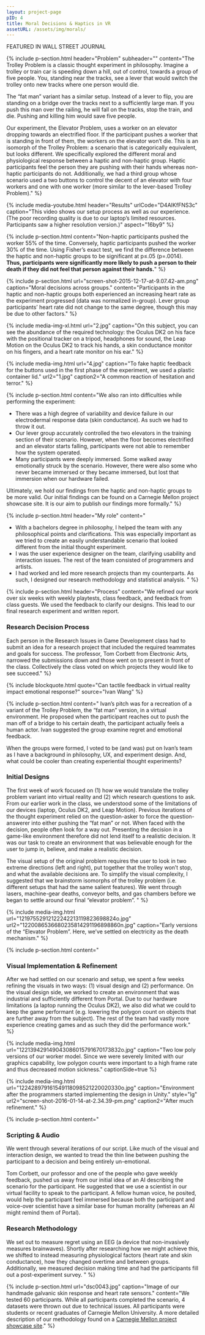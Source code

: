 ```yaml
---
layout: project-page
pID: 4
title: Moral Decisions & Haptics in VR
assetURL: /assets/img/morals/
---
```


FEATURED IN WALL STREET JOURNAL

{% include p-section.html
   header="Problem"
   subheader=""
   content="The Trolley Problem is a classic thought experiment in philosophy. Imagine a trolley or train car is speeding down a hill, out of control, towards a group of five people. You, standing near the tracks, see a lever that would switch the trolley onto new tracks where one person would die.

The “fat man” variant has a similar setup. Instead of a lever to flip, you are standing on a bridge over the tracks next to a sufficiently large man. If you push this man over the railing, he will fall on the tracks, stop the train, and die. Pushing and killing him would save five people.

Our experiment, the Elevator Problem, uses a worker on an elevator dropping towards an electrified floor. If the participant pushes a worker that is standing in front of them, the workers on the elevator won’t die. This is an isomorph of the Trolley Problem: a scenario that is categorically equivalent, but looks different. We specifically explored the different moral and physiological response between a haptic and non-haptic group. Haptic participants feel the person they are pushing with their hands whereas non-haptic participants do not. Additionally, we had a third group whose scenario used a two buttons to control the decent of an elevator with four workers and one with one worker (more similar to the lever-based Trolley Problem)."
%}

{% include media-youtube.html
   header="Results"
   urlCode="D4AIKfFNS3c"
   caption="This video shows our setup process as well as our experience. (The poor recording quality is due to our laptop’s limited resources. Participants saw a higher resolution version.)"
   aspect="16by9"
%}

{% include p-section.html
   content="Non-haptic participants pushed the worker 55% of the time. Conversely, haptic participants pushed the worker 30% of the time. Using Fisher’s exact test, we find the difference between the haptic and non-haptic groups to be significant at p≤.05 (p=.0014). **Thus, participants were significantly more likely to push a person to their death if they did not feel that person against their hands.**"
%}

{% include p-section.html
   url="screen-shot-2015-12-17-at-9.07.42-am.png"
   caption="Moral decisions across groups."
   content="Participants in the haptic and non-haptic groups both experienced an increasing heart rate as the experiment progressed (data was normalized in-group). Lever group participants’ heart rate did not change to the same degree, though this may be due to other factors."
%}

{% include media-img-xl.html
   url="2.jpg"
   caption="On this subject, you can see the abundance of the required technology: the Oculus DK2 on his face with the positional tracker on a tripod, headphones for sound, the Leap Motion on the Oculus DK2 to track his hands, a skin conductance monitor on his fingers, and a heart rate monitor on his ear."
%}

{% include media-img.html
   url="4.jpg"
   caption="To fake haptic feedback for the buttons used in the first phase of the experiment, we used a plastic container lid."
   url2="1.jpg"
   caption2="A common reaction of hesitation and terror."
%}

{% include p-section.html
   content="We also ran into difficulties while performing the experiment:

- There was a high degree of variability and device failure in our electrodermal response data (skin conductance). As such we had to throw it out.
- Our lever group accurately controlled the two elevators in the training section of their scenario. However, when the floor becomes electrified and an elevator starts falling, participants were not able to remember how the system operated.
- Many participants were deeply immersed. Some walked away emotionally struck by the scenario. However, there were also some who never became immersed or they became immersed, but lost that immersion when our hardware failed.

Ultimately, we hold our findings from the haptic and non-haptic groups to be more valid. Our initial findings can be found on a Carnegie Mellon project showcase site. It is our aim to publish our findings more formally."
%}

{% include p-section.html
   header="My role"
   content="
- With a bachelors degree in philosophy, I helped the team with any philosophical points and clarifications. This was especially important as we tried to create an easily understandable scenario that looked different from the initial thought experiment.
- I was the user experience designer on the team, clarifying usability and interaction issues. The rest of the team consisted of programmers and artists.
- I had worked and led more research projects than my counterparts. As such, I designed our research methodology and statistical analysis.
"
%}

{% include p-section.html
   header="Process"
   content="We refined our work over six weeks with weekly playtests, class feedback, and feedback from class guests. We used the feedback to clarify our designs. This lead to our final research experiment and written report.

### Research Decision Process

Each person in the Research Issues in Game Development class had to submit an idea for a research project that included the required teammates and goals for success. The professor, Tom Corbett from Electronic Arts, narrowed the submissions down and those went on to present in front of the class. Collectively the class voted on which projects they would like to see succeed."
%}

{% include blockquote.html
   quote="Can tactile feedback in virtual reality impact emotional response?"
   source="Ivan Wang"
%}

{% include p-section.html
   content="
Ivan’s pitch was for a recreation of a variant of the Trolley Problem, the “fat man” version, in a virtual environment. He proposed when the participant reaches out to push the man off of a bridge to his certain death, the participant actually feels a human actor. Ivan suggested the group examine regret and emotional feedback.

When the groups were formed, I voted to be (and was) put on Ivan’s team as I have a background in philosophy, UX, and experiment design. And, what could be cooler than creating experiential thought experiments?

### Initial Designs

The first week of work focused on (1) how we would translate the trolley problem variant into virtual reality and (2) which research questions to ask. From our earlier work in the class, we understood some of the limitations of our devices (laptop, Oculus DK2, and Leap Motion). Previous iterations of the thought experiment relied on the question-asker to force the question-answerer into either pushing the “fat man” or not. When faced with the decision, people often look for a way out. Presenting the decision in a game-like environment therefore did not lend itself to a realistic decision. It was our task to create an environment that was believable enough for the user to jump in, believe, and make a realistic decision.

The visual setup of the original problem requires the user to look in two extreme directions (left and right), put together that the trolley won’t stop, and what the available decisions are. To simplify the visual complexity, I suggested that we brainstorm isomorphs of the trolley problem (i.e. different setups that had the same salient features). We went through lasers, machine-gear deaths, conveyor belts, and gas chambers before we began to settle around our final “elevator problem”.
"
%}

{% include media-img.html
   url="12197552912122242213119823698824o.jpg"
   url2="1220086536680235814291196898860n.jpg"
   caption="Early versions of the “Elevator Problem”. Here, we’ve settled on electricity as the death mechanism."
%}

{% include p-section.html
   content="
### Visual Implementation & Refinement
After we had settled on our scenario and setup, we spent a few weeks refining the visuals in two ways: (1) visual design and (2) performance. On the visual design side, we worked to create an environment that was industrial and sufficiently different from Portal. Due to our hardware limitations (a laptop running the Oculus DK2), we also did what we could to keep the game performant (e.g. lowering the polygon count on objects that are further away from the subject). The rest of the team had vastly more experience creating games and as such they did the performance work."
%}

{% include media-img.html
   url="122139429149043086015791670173832o.jpg"
   caption="Two low poly versions of our worker model. Since we were severely limited with our graphics capability, low polygon counts were important to a high frame rate and thus decreased motion sickness."
   captionSide=true
%}

{% include media-img.html
   url="122428979161549118098521220020330o.jpg"
   caption="Environment after the programmers started implementing the design in Unity."
   style="lg"
   url2="screen-shot-2016-01-14-at-2.34.39-pm.png"
   caption2="After much refinement."
%}

{% include p-section.html
   content="
### Scripting & Audio
   We went through several iterations of our script. Like much of the visual and interaction design, we wanted to tread the thin line between pushing the participant to a decision and being entirely un-emotional.

   Tom Corbett, our professor and one of the people who gave weekly feedback, pushed us away from our initial idea of an AI describing the scenario for the participant. He suggested that we use a scientist in our virtual facility to speak to the participant. A fellow human voice, he posited, would help the participant feel immersed because both the participant and voice-over scientist have a similar base for human morality (whereas an AI might remind them of Portal).

### Research Methodology
   We set out to measure regret using an EEG (a device that non-invasively measures brainwaves). Shortly after researching how we might achieve this, we shifted to instead measuring physiological factors (heart rate and skin conductance), how they changed overtime and between groups. Additionally, we measured decision making time and had the participants fill out a post-experiment survey.
   "
%}

{% include p-section.html
   url="dsc0043.jpg"
   caption="Image of our handmade galvanic skin response and heart rate sensors."
   content="We tested 60 participants. While all participants completed the scenario, 4 datasets were thrown out due to technical issues. All participants were students or recent graduates of Carnegie Mellon University. A more detailed description of our methodology found on a <a href='http://ideate.xsead.cmu.edu/gallery/projects/virtual-trolley' target='_blank'>Carnegie Mellon project showcase site</a>."
%}
